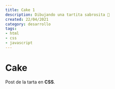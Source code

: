 ```yaml
---
title: Cake 1
description: Dibujando una tartita sabrosita 🎂
created: 22/04/2021
category: desarrollo
tags:
- html
- css
- javascript
---
```


# Cake

Post de la tarta en **CSS**.
